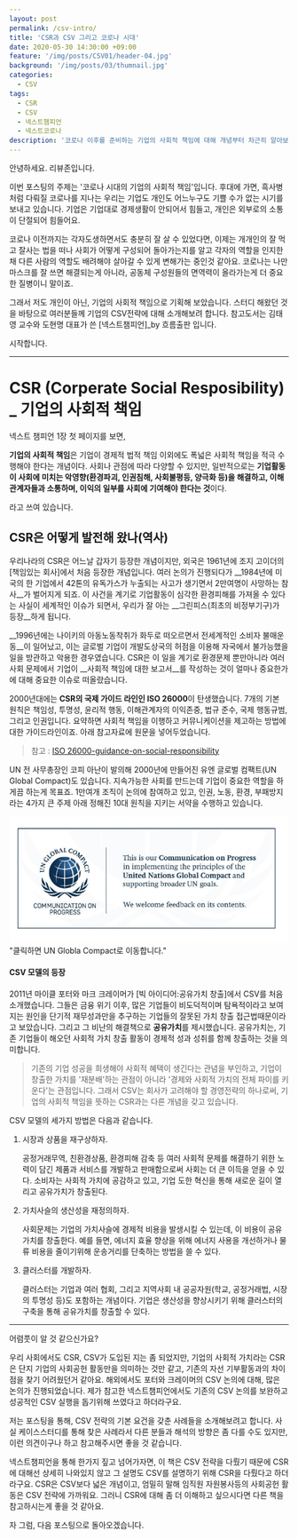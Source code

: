 ```yaml
---
layout: post
permalink: /csv-intro/
title: 'CSR과 CSV 그리고 코로나 시대'
date: 2020-05-30 14:30:00 +09:00
feature: '/img/posts/CSV01/header-04.jpg'
background: '/img/posts/03/thumnail.jpg'
categories:
  - CSV
tags:
  - CSR
  - CSV
  - 넥스트챔피언
  - 넥스트코로나
description: '코로나 이후를 준비하는 기업의 사회적 책임에 대해 개념부터 차근히 알아보는 포스트'
---
```


안녕하세요. 리뷰존입니다.

이번 포스팅의 주제는 '코로나 시대의 기업의 사회적 책임'입니다. 후대에 가면, 흑사병처럼 다뤄질 코로나를 지나는 우리는 기업도 개인도 어느누구도 기쁠 수가 없는 시기를 보내고 있습니다. 기업은 기업대로 경제생활이 안되어서 힘들고, 개인은 외부로의 소통이 단절되어 힘들어요.

 코로나 이전까지는 각자도생하면서도 충분히 잘 살 수 있었다면, 이제는 개개인의 잘 먹고 잘사는 법을 떠나 사회가 어떻게 구성되어 돌아가는지를 알고 각자의 역할을 인지한채 다른 사람의 역할도 배려해야 살아갈 수 있게 변해가는 중인것 같아요. 코로나는 나만 마스크를 잘 쓰면 해결되는게 아니라, 공동체 구성원들의 면역력이 올라가는게 더 중요한 질병이니 말이죠.

 그래서 저도 개인이 아닌, 기업의 사회적 책임으로 기획해 보았습니다. 스터디 해왔던 것을 바탕으로 여러분들께 기업의 CSV전략에 대해 소개해보려 합니다. 참고도서는 김태영 교수와 도현명 대표가 쓴 [넥스트챔피언]_by 흐름출판 입니다.

시작합니다.



***



# CSR (Corperate Social Resposibility) _ 기업의 사회적 책임



 넥스트 챔피언 1장 첫 페이지를 보면,

**기업의 사회적 책임**은 기업이 경제적 법적 책임 이외에도 폭넓은 사회적 책임을 적극 수행해야 한다는 개념이다. 사회나 관점에 따라 다양할 수 있지만, 일반적으로는 **기업활동이 사회에 미치는 악영향(환경파괴, 인권침해, 사회불평등, 양극화 등)을 해결하고, 이해관계자들과 소통하며, 이익의 일부를 사회에 기여해야 한다는 것**이다.

라고 쓰여 있습니다.

## CSR은 어떻게 발전해 왔나(역사)

 우리나라의 CSR은 어느날 갑자기 등장한 개념이지만, 외국은 1961년에 조지 고이더의 [책임있는 회사]에서 처음 등장한 개념입니다. 여러 논의가 진행되다가 __1984년에 미국의 한 기업에서 42톤의 유독가스가 누출되는 사고가 생기면서 2만여명이 사망하는 참사__가 벌어지게 되죠. 이 사건을 계기로 기업활동이 심각한 환경피해를 가져올 수 있다는 사실이 세계적인 이슈가 되면서, 우리가 잘 아는 __그린피스(최초의 비정부기구)가 등장__하게 됩니다.

 __1996년에는 나이키의 아동노동착취가 화두로 떠오르면서 전세계적인 소비자 불매운동__이 일어났고, 이는 글로벌 기업이 개발도상국의 허점을 이용해 자국에서 불가능했을 일을 방관하고 악용한 경우였습니다. CSR은 이 일을 계기로 환경문제 뿐만아니라 여러 사회 문제에서 기업이 __사회적 책임에 대한 보고서__를 작성하는 것이 얼마나 중요한가에 대해 중요한 이슈로 떠올랐습니다.  

 2000년대에는 **CSR의 국제 가이드 라인인 ISO 26000**이 탄생했습니다. 7개의 기본 원칙은 책임성, 투명성, 윤리적 행동, 이해관계자의 이익존중, 법규 준수, 국제 행동규범, 그리고 인권입니다. 요약하면 사회적 책임을 이행하고 커뮤니케이션을 제고하는 방법에 대한 가이드라인이죠. 아래 참고자료에 원문을 넣어두었습니다.

> 참고 : [ISO 26000-guidance-on-social-responsibility](https://iso26000.info/wp-content/uploads/2017/06/ISO-26000_2010_E_OBPpages.pdf)

 UN 전 사무총장인 코피 아난이 발의해 2000년에 만들어진 유엔 글로벌 컴팩트(UN Global Compact)도 있습니다. 지속가능한 사회를 만드는데 기업이 중요한 역할을 하게끔 하는게 목표죠. 1만여개 조직이 논의에 참여하고 있고, 인권, 노동, 환경, 부패방지라는 4가지 큰 주제 아래 정해진 10대 원칙을 지키는 서약을 수행하고 있습니다.

[![클릭하면 UN글로벌컴팩트로 이동합니다.](/img/posts/CSV01/02.png)](http://unglobalcompact.kr/about-us/10point/)"클릭하면 UN Globla Compact로 이동합니다."



#### CSV 모델의 등장

 2011년 마이클 포터와 마크 크레이머가 [빅 아이디어:공유가치 창출]에서 CSV를 처음 소개했습니다. 그들은 금융 위기 이후, 많은 기업들이 비도덕적이며 탐욕적이라고 보여지는 원인을 단기적 재무성과만을 추구하는 기업들의 잘못된 가치 창출 접근법때문이라고 보았습니다. 그리고 그 비난의 해결책으로 **공유가치**를 제시했습니다. 공유가치는, 기존 기업들이 해오던 사회적 가치 창출 활동이 경제적 성과 성취를 함께 창출하는 것을 의미합니다.

> 기존의 기업 성공을 희생해야 사회적 혜택이 생긴다는 관념을 부인하고, 기업이 창출한 가치를 '재분배'하는 관점이 아니라 '경제와 사회적 가치의 전체 파이를 키운다'는 관점입니다. 그래서 CSV는 회사가 고려해야 할 경영전략의 하나로써, 기업의 사회적 책임을 뜻하는 CSR과는 다른 개념을 갖고 있습니다.

 CSV 모델의 세가지 방법은 다음과 같습니다.

1. 시장과 상품을 재구상하자.

   공정거래무역, 친환경상품, 환경피해 감축 등 여러 사회적 문제를 해결하기 위한 노력이 담긴 제품과 서비스를 개발하고 판매함으로써 사회는 더 큰 이득을 얻을 수 있다. 소비자는 사회적 가치에 공감하고 있고, 기업 도한 혁신을 통해 새로운 길이 열리고 공유가치가 창출된다.

2. 가치사슬의 생산성을 재정의하자.

   사회문제는 기업의 가치사슬에 경제적 비용을 발생시킬 수 있는데, 이 비용이 공유가치를 창출한다. 예를 들면, 에너지 효율 향상을 위해 에너지 사용을 개선하거나 물류 비용을 줄이기위해 운송거리를 단축하는 방법을 쓸 수 있다.

3. 클러스터를 개발하자.

   클러스터는 기업과 여러 협회, 그리고 지역사회 내 공공자원(학교, 공정거래법, 시장의 투명성 등)도 포함하는 개념이다. 기업은 생산성을 향상시키기 위해 클러스터의 구축을 통해 공유가치를 창출할 수 있다.



***



어렴풋이 알 것 같으신가요?

 우리 사회에서도 CSR, CSV가 도입된 지는 좀 되었지만, 기업의 사회적 가치라는 CSR은 단지 기업의 사회공헌 활동만을 의미하는 것만 같고, 기존의 자선 기부활동과의 차이점을 찾기 어려웠던거 같아요. 해외에서도 포터와 크레이머의 CSV 논의에 대해, 많은 논의가 진행되었습니다. 제가 참고한 넥스트챔피언에서도 기존의 CSV 논의를 보완하고 성공적인 CSV 실행을 돕기위해 쓰였다고 하더라구요.

 저는 포스팅을 통해, CSV 전략의 기본 요건을 갖춘 사례들을 소개해보려고 합니다. 사실 케이스스터디를 통해 찾은 사례라서 다른 분들과 해석의 방향은 좀 다를 수도 있지만, 이런 의견이구나 하고 참고해주시면 좋을 것 같습니다.

 넥스트챔피언을 통해 한가지 짚고 넘어가자면, 이 책은 CSV 전략을 다뤘기 때문에 CSR에 대해선 상세히 나와있지 않고 그 설명도 CSV를 설명하기 위해 CSR을 다뤘다고 하더라구요. CSR은 CSV보다 넓은 개념이고, 엄밀히 말해 임직원 자원봉사등의 사회공헌 활동은 CSV 전략에 가까워요. 그러니 CSR에 대해 좀 더 이해하고 싶으시다면 다른 책을 참고하시는게 좋을 것 같아요.

자 그럼, 다음 포스팅으로 돌아오겠습니다.
